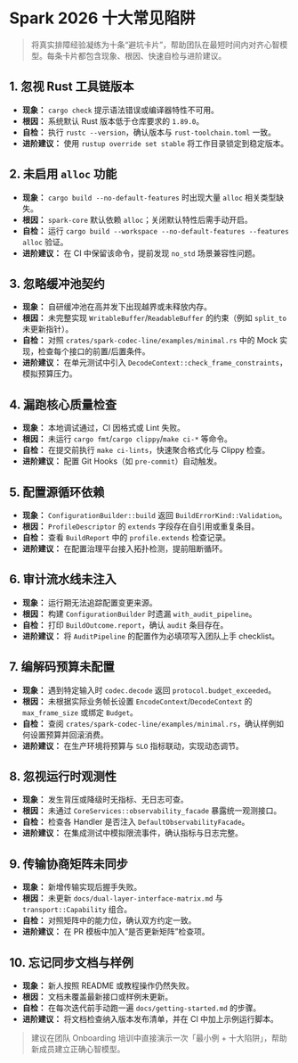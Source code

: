 # Spark 2026 十大常见陷阱

> 将真实排障经验凝练为十条“避坑卡片”，帮助团队在最短时间内对齐心智模型。每条卡片都包含现象、根因、快速自检与进阶建议。

## 1. 忽视 Rust 工具链版本
- **现象：** `cargo check` 提示语法错误或编译器特性不可用。
- **根因：** 系统默认 Rust 版本低于仓库要求的 `1.89.0`。
- **自检：** 执行 `rustc --version`，确认版本与 `rust-toolchain.toml` 一致。
- **进阶建议：** 使用 `rustup override set stable` 将工作目录锁定到稳定版本。

## 2. 未启用 `alloc` 功能
- **现象：** `cargo build --no-default-features` 时出现大量 `alloc` 相关类型缺失。
- **根因：** `spark-core` 默认依赖 `alloc`；关闭默认特性后需手动开启。
- **自检：** 运行 `cargo build --workspace --no-default-features --features alloc` 验证。
- **进阶建议：** 在 CI 中保留该命令，提前发现 `no_std` 场景兼容性问题。

## 3. 忽略缓冲池契约
- **现象：** 自研缓冲池在高并发下出现越界或未释放内存。
- **根因：** 未完整实现 `WritableBuffer`/`ReadableBuffer` 的约束（例如 `split_to` 未更新指针）。
- **自检：** 对照 `crates/spark-codec-line/examples/minimal.rs` 中的 Mock 实现，检查每个接口的前置/后置条件。
- **进阶建议：** 在单元测试中引入 `DecodeContext::check_frame_constraints`，模拟预算压力。

## 4. 漏跑核心质量检查
- **现象：** 本地调试通过，CI 因格式或 Lint 失败。
- **根因：** 未运行 `cargo fmt`/`cargo clippy`/`make ci-*` 等命令。
- **自检：** 在提交前执行 `make ci-lints`，快速聚合格式化与 Clippy 检查。
- **进阶建议：** 配置 Git Hooks（如 `pre-commit`）自动触发。

## 5. 配置源循环依赖
- **现象：** `ConfigurationBuilder::build` 返回 `BuildErrorKind::Validation`。
- **根因：** `ProfileDescriptor` 的 `extends` 字段存在自引用或重复条目。
- **自检：** 查看 `BuildReport` 中的 `profile.extends` 检查记录。
- **进阶建议：** 在配置治理平台接入拓扑检测，提前阻断循环。

## 6. 审计流水线未注入
- **现象：** 运行期无法追踪配置变更来源。
- **根因：** 构建 `ConfigurationBuilder` 时遗漏 `with_audit_pipeline`。
- **自检：** 打印 `BuildOutcome.report`，确认 `audit` 条目存在。
- **进阶建议：** 将 `AuditPipeline` 的配置作为必填项写入团队上手 checklist。

## 7. 编解码预算未配置
- **现象：** 遇到特定输入时 `codec.decode` 返回 `protocol.budget_exceeded`。
- **根因：** 未根据实际业务帧长设置 `EncodeContext`/`DecodeContext` 的 `max_frame_size` 或绑定 `Budget`。
- **自检：** 查阅 `crates/spark-codec-line/examples/minimal.rs`，确认样例如何设置预算并回滚消费。
- **进阶建议：** 在生产环境将预算与 `SLO` 指标联动，实现动态调节。

## 8. 忽视运行时观测性
- **现象：** 发生背压或降级时无指标、无日志可查。
- **根因：** 未通过 `CoreServices::observability_facade` 暴露统一观测接口。
- **自检：** 检查各 Handler 是否注入 `DefaultObservabilityFacade`。
- **进阶建议：** 在集成测试中模拟限流事件，确认指标与日志完整。

## 9. 传输协商矩阵未同步
- **现象：** 新增传输实现后握手失败。
- **根因：** 未更新 `docs/dual-layer-interface-matrix.md` 与 `transport::Capability` 组合。
- **自检：** 对照矩阵中的能力位，确认双方约定一致。
- **进阶建议：** 在 PR 模板中加入“是否更新矩阵”检查项。

## 10. 忘记同步文档与样例
- **现象：** 新人按照 README 或教程操作仍然失败。
- **根因：** 文档未覆盖最新接口或样例未更新。
- **自检：** 在每次迭代前手动跑一遍 `docs/getting-started.md` 的步骤。
- **进阶建议：** 将文档检查纳入版本发布清单，并在 CI 中加上示例运行脚本。

> 建议在团队 Onboarding 培训中直接演示一次「最小例 + 十大陷阱」，帮助新成员建立正确心智模型。
